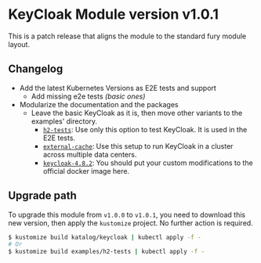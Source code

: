 # KeyCloak Module version v1.0.1

This is a patch release that aligns the module to the standard fury module layout.

## Changelog

- Add the latest Kubernetes Versions as E2E tests and support
  - Add missing e2e tests *(basic ones)*
- Modularize the documentation and the packages
  - Leave the basic KeyCloak as it is, then move other variants to the examples' directory.
    - [`h2-tests`](examples/h2-tests): Use only this option to test KeyCloak. It is used in the E2E tests.
    - [`external-cache`](examples/external-cache): Use this setup to run KeyCloak in a cluster across multiple data
    centers.
    - [`keycloak-4.8.2`](examples/keycloak-4.8.2): You should put your custom modifications to the official docker image
    here.

## Upgrade path

To upgrade this module from `v1.0.0` to `v1.0.1`, you need to download this new version, then apply the
`kustomize` project. No further action is required.

```bash
$ kustomize build katalog/keycloak | kubectl apply -f -
# Or
$ kustomize build examples/h2-tests | kubectl apply -f -
```
